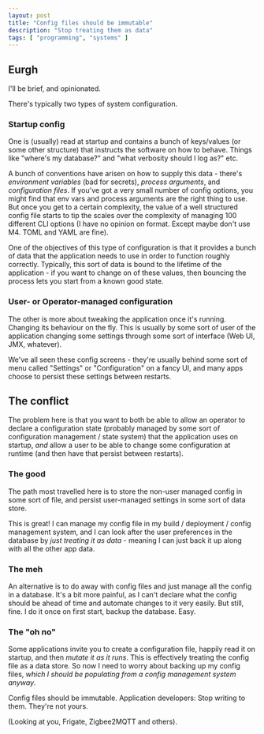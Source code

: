 ```yaml
---
layout: post
title: "Config files should be immutable"
description: "Stop treating them as data"
tags: [ "programming", "systems" ]
---
```


## Eurgh

I'll be brief, and opinionated.

There's typically two types of system configuration.

### Startup config

One is (usually) read at startup and contains a bunch of keys/values (or some other structure) that instructs the
software on how to behave. Things like "where's my database?"
and "what verbosity should I log as?" etc.

A bunch of conventions have arisen on how to supply this data - there's _environment variables_ (bad for secrets),
_process arguments_, and _configuration files_. If you've got a very small number of config options, you might find that
env vars and process arguments are the right thing to use. But once you get to a certain complexity, the value of a well
structured config file starts to tip the scales over the complexity of managing 100 different CLI options (I have no
opinion on format. Except maybe don't use M4. TOML and YAML are fine).

One of the objectives of this type of configuration is that it provides a bunch of data that the application needs to
use in order to function roughly correctly. Typically, this sort of data is bound to the lifetime of the application -
if you want to change on of these values, then bouncing the process lets you start from a known good state.

### User- or Operator-managed configuration

The other is more about tweaking the application once it's running. Changing its behaviour on the fly. This is usually
by some sort of user of the application changing some settings through some sort of interface (Web UI, JMX, whatever).

We've all seen these config screens - they're usually behind some sort of menu called "Settings" or "Configuration" on a
fancy UI, and many apps choose to persist these settings between restarts.

## The conflict

The problem here is that you want to both be able to allow an operator to declare a configuration state (probably
managed by some sort of configuration management / state system) that the application uses on startup, *and* allow a
user to be able to change some configuration at runtime (and then have that persist between restarts).

### The good

The path most travelled here is to store the non-user managed config in some sort of file, and persist user-managed
settings in some sort of data store.

This is great! I can manage my config file in my build / deployment / config management system, and I can look after the
user preferences in the database by _just treating it as data_ - meaning I can just back it up along with all the other
app data.

### The meh

An alternative is to do away with config files and just manage all the config in a database. It's a bit more painful, as
I can't declare what the config should be ahead of time and automate changes to it very easily. But still, fine. I do it
once on first start, backup the database. Easy.

### The "oh no"

Some applications invite you to create a configuration file, happily read it on startup, and then *mutate it as it
runs*. This is effectively treating the config file as a data store. So now I need to worry about backing up my config
files, _which I should be populating from a config management system anyway_.

Config files should be immutable. Application developers: Stop writing to them. They're not yours.

(Looking at you, Frigate, Zigbee2MQTT and others).
